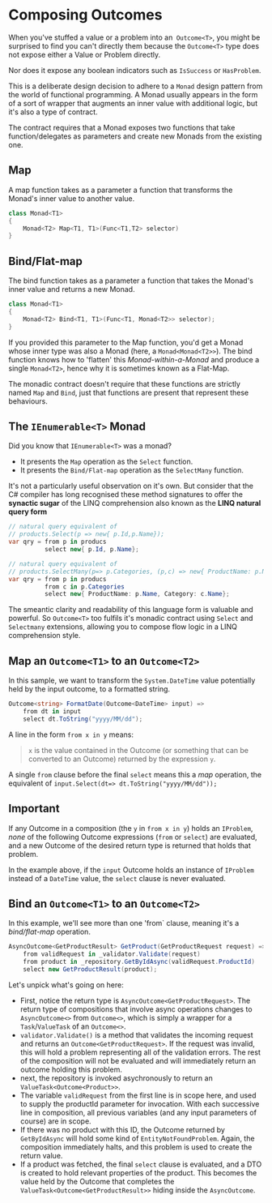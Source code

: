 # Composing Outcomes

When you've stuffed a value or a problem into an` Outcome<T>`, you might be surprised to find you can't directly them because the `Outcome<T>` type does not expose either a Value or Problem directly. 

Nor does it expose any boolean indicators such as `IsSuccess` or `HasProblem`.

This is a deliberate design decision to adhere to a `Monad` design pattern from the world of functional programming. A Monad usually appears in the form of a sort of wrapper that augments an inner value with additional logic, but it's also a type of contract.

The contract requires that a Monad exposes two functions that take function/delegates as parameters and create new Monads from the existing one.

## Map
A map function takes as a parameter a function that transforms the Monad's inner value to another value.

```csharp
class Monad<T1>
{
    Monad<T2> Map<T1, T1>(Func<T1,T2> selector)
}
```
## Bind/Flat-map
The bind function takes as a parameter a function that takes the Monad's inner value and returns a new Monad. 
```csharp
class Monad<T1>
{
    Monad<T2> Bind<T1, T1>(Func<T1, Monad<T2>> selector);
}
```
If you provided this parameter to the Map function, you'd get a Monad whose inner type was also a Monad (here, a `Monad<Monad<T2>>`). The bind function knows how to 'flatten' this *Monad-within-a-Monad* and produce a single `Monad<T2>`, hence why it is sometimes known as a Flat-Map.

The monadic contract doesn't require that these functions are strictly named `Map` and `Bind`, just that functions are present that represent these behaviours.

## The `IEnumerable<T>` Monad
Did you know that `IEnumerable<T>` was a monad?
- It presents the `Map` operation as the `Select` function.
- It presents the `Bind/Flat-map` operation as the `SelectMany` function.

It's not a particularly useful observation on it's own. But consider that the C# compiler has long recognised these method signatures to offer the **synactic sugar** of the LINQ comprehension also known as the **LINQ natural query form** 

```csharp
// natural query equivalent of 
// products.Select(p => new{ p.Id,p.Name});
var qry = from p in producs
          select new{ p.Id, p.Name};

// natural query equivalent of 
// products.SelectMany(p=> p.Categories, (p,c) => new{ ProductName: p.Name, Category: c.Name});
var qry = from p in producs
          from c in p.Categories
          select new{ ProductName: p.Name, Category: c.Name};
```
The smeantic clarity and readability of this language form is valuable and powerful. So `Outcome<T>` too fulfils it's monadic contract using `Select` and `Selectmany` extensions, allowing you to compose flow logic in a LINQ comprehension style.

## Map an `Outcome<T1>` to an `Outcome<T2>`
In this sample, we want to transform the `System.DateTime` value potentially held by the input outcome, to a formatted string.

```csharp
Outcome<string> FormatDate(Outcome<DateTime> input) =>
    from dt in input
    select dt.ToString("yyyy/MM/dd");
```

A line in the form `from x in y` means:
> `x` is the value contained in the Outcome (or something that can be converted to an Outcome) returned by the expression `y`.

A single `from` clause before the final `select` means this a *map* operation, the equivalent of `input.Select(dt=> dt.ToString("yyyy/MM/dd"));`

## Important
If any Outcome in a composition (the `y` in `from x in y`) holds an `IProblem`, *none* of the following Outcome expressions (`from` or `select`) are evaluated, and a new Outcome of the desired return type is returned that holds that problem.

In the example above, if the `input` Outcome holds an instance of `IProblem` instead of a `DateTime` value, the `select` clause is never evaluated.

## Bind an `Outcome<T1>` to an `Outcome<T2>`

In this example, we'll see more than one 'from` clause, meaning it's a *bind/flat-map* operation.

```csharp
AsyncOutcome<GetProductResult> GetProduct(GetProductRequest request) =>
    from validRequest in _validator.Validate(request)
    from product in _repository.GetByIdAsync(validRequest.ProductId)
    select new GetProductResult(product);
```
Let's unpick what's going on here:
- First, notice the return type is `AsyncOutcome<GetProductRequest>`. The return type of compositions that involve async operations changes to `AsyncOutcome<>` from `Outcome<>`, which is simply a wrapper for a `Task`/`ValueTask` of an `Outcome<>`.
- `validator.Validate()` is a method that validates the incoming request and returns an `Outcome<GetProductRequest>`. If the request was invalid, this will hold a problem representing all of the validation errors. The rest of the composition will not be evaluated and will immediately return an outcome holding this problem.
- next, the repository is invoked asychronously to return an `ValueTask<Outcome<Product>>`. 
- The variable `validRequest` from the first line is in scope here, and used to supply the productId parameter for invocation. With each successive line in composition, all previous variables (and any input parameters of course) are in scope.
- If there was no product with this ID, the Outcome returned by `GetByIdAsync` will hold some kind of `EntityNotFoundProblem`. Again, the composition immediately halts, and this problem is used to create the return value.  
- If a product was fetched, the final `select` clause is evaluated, and a DTO is created to hold relevant properties of the product. This becomes the value held by the Outcome that completes the `ValueTask<Outcome<GetProductResult>>` hiding inside the `AsyncOutcome`.